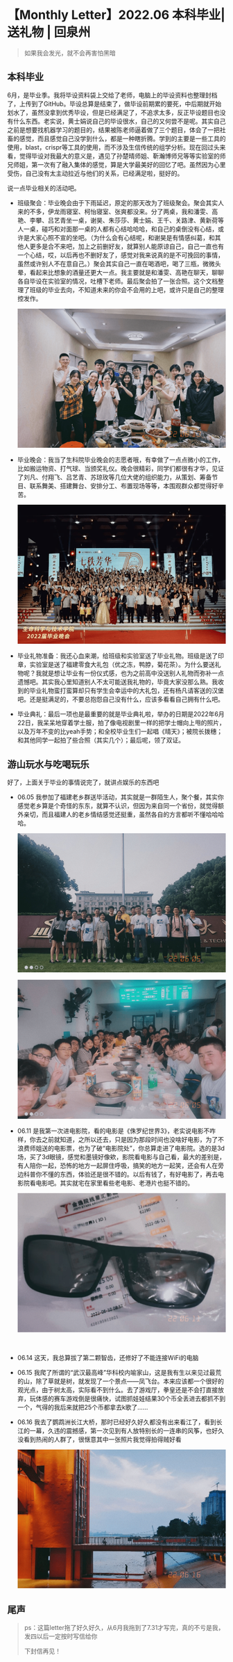 # 【Monthly Letter】2022.06 本科毕业|送礼物 | 回泉州 

> 如果我会发光，就不会再害怕黑暗

## 本科毕业

6月，是毕业季。我将毕设资料袋上交给了老师，电脑上的毕设资料也整理封档了，上传到了GitHub。毕设总算是结束了，做毕设前期累的要死，中后期就开始划水了，虽然没拿到优秀毕设，但是已经满足了，不追求太多，反正毕设题目也没有什么东西。老实说，黄士娟说自己的毕设很水，自己的又何尝不是呢。其实自己之前是想要找机器学习的题目的，结果被陈老师逼着做了三个题目，体会了一把社畜的感觉，而且感觉自己没学到什么，都是一种瞎折腾。学到的主要是一些工具的使用，blast，crispr等工具的使用，而不涉及生信传统的组学分析。现在回过头来看，觉得毕设对我最大的意义是，遇见了孙楚晴师姐、靳瀚博师兄等等实验室的师兄师姐，第一次有了融入集体的感觉，算是大学最美好的回忆了吧。虽然因为心里受伤，自己没有太主动拉近与他们的关系，已经满足啦，挺好的。

说一点毕业相关的活动吧。

* 班级聚会：毕业晚会由于下雨延迟，原定的那天改为了班级聚会。聚会其实人来的不多，伊龙雨寝室、柯怡寝室、张爽都没来。分了两桌，我和潘雯、高艳、李攀、吕艺青坐一桌，谢昊、朱莎莎、黄士娟、王千、关路津、黄新荷等人一桌，碰巧和对面那一桌的人都有心结哈哈哈，和自己的桌倒没有心结，或许是大家心照不宣的坐吧。（为什么会有心结呢，和谢昊是有情感纠葛，和其他人更多是合不来吧，加上之前删好友，就算别人能原谅自己，自己一直也有一个心结，哎，以后再也不删好友了，感觉对我来说真的是不可挽回的事情，虽然或许别人不在意自己。）聚会其实自己一直在喝酒吧，喝了三瓶，微微头晕，看起来比想象的酒量还更大一点。我主要就是和潘雯、高艳在聊天，聊聊各自毕设在实验室的情况，吐槽下老师。最后聚会拍了一张合照。这个文档整理了班级的毕业去向，不知道未来的你会不会用的上吧，或许只是自己的整理控发作。

  ![image.png](assets/202206/image-20220620204130-krvb7fe.png)​
* 毕业晚会：我当了生科院毕业晚会的志愿者哦，有幸做了一点点微小的工作，比如搬运物资、打气球、当颁奖礼仪。晚会很精彩，同学们都很有才华，见证了刘凡、付翔飞、吕艺青、苏琼玫等几位大佬的组织能力，从策划、筹备节目、联系舞美、搭建舞台、安排分工、布置现场等等，本围观群众都觉得好辛苦。

  ![image.png](assets/202206/image-20220620203950-cl2ze9r.png)​
* 毕业礼物准备：我还心血来潮，给班级和实验室送了毕业礼物。班级是送了印章，实验室是送了福建零食大礼包（优之冻，鸭脖，菊花茶）。为什么要送礼物呢？我就是想让毕业有一份仪式感，也为之前高中没送别人礼物而弥补一点遗憾吧。其实我心里知道别人不太可能送我礼物的，毕竟大家没那么熟。我收到的毕业礼物蛮打蛮算却只有学生会幸运中的大礼包，还有杨凡请客送的汉堡吧。还是挺满足的，不要总抱怨自己没有什么，应该多看看自己拥有什么吧。
* 毕业典礼：最后一项也是最重要的就是毕业典礼啦，举办的日期是2022年6月22日，我呆呆地穿着学士服，拍了像电视剧里一样的把学士帽向上甩的照片，以及万年不变的比yeah手势；和全校毕业生们一起唱《晴天》；被院长拨穗；和其他同学一起拍了些合照（其实几个）；最后呢，领了双证。

## 游山玩水与吃喝玩乐

好了，上面关于毕业的事情说完了，就讲点娱乐的东西吧

* 06.05 我参加了福建老乡群送毕活动，其实就是一群陌生人，聚个餐，其实你感觉老乡算是个奇怪的东东，就算不认识，但因为来自同一个省份，就觉得额外亲切，而且福建人的老乡情结感觉还挺重，虽然各自的方言都听不懂哈哈哈哈。

  ![image.png](assets/202206/image-20220605214026-9rnbztl.png)​

  ![image.png](assets/202206/image-20220605214051-72h5zty.png)​

* 06.11 是我第一次进电影院，看的电影是《侏罗纪世界3》，老实说电影不咋样，你去之前就知道，之所以还去，只是因为那段时间也没啥好电影，为了不浪费师姐送的电影票，也为了破“电影院处”，你总算走进了电影院。选的是3d场，买了3d眼镜，感觉和墨镜好像欸，影院看电影与自己看，最大的差别是，有人陪你一起，恐怖的地方一起屏住呼吸，搞笑的地方一起笑，还会有人在旁边科普你不懂的东西，体验还是很不错的。以后有钱了，有好电影了，再去电影院看电影吧。其实就宅在家里看些老电影、老港片也挺不错的。

  ![image.png](assets/202206/image-20220620205039-sglza6j.png)

  ‍
* 06.14 这天，我总算拔了第二颗智齿，还修好了不能连接WiFi的电脑
* 06.15 我爬了所谓的“武汉最高峰”华科校内喻家山，这是我有生以来见过最荒的山，除了草就是树，就发现了一个景点——凤飞台。本来应该都一个很好的观光点，由于树太高，实际看不到什么。去了游戏厅，拳皇还是不会打直接放弃，玩体感的赛车游戏倒是很痛快，试图抓娃娃结果30个币全丢进去都抓不到一个，气得的我后来就把25个币都拿去k歌了……
* 06.16  我去了鹦鹉洲长江大桥，那时已经好久好久都没有出来看江了，看到长江的一幕，久违的震撼感，第一次见到有人放特别长的一连串的风筝，也好久没看到热闹的人群了，很惬意其中一张照片我觉得拍得贼好看

  ![image.png](assets/202206/image-20220620194749-k6n2c3i.png)​

## 尾声

> ps：这篇letter拖了好久好久，从6月我拖到了7.31才写完，真的不亏是我，发四以后一定按时写信给你
>
> 下封信再见！

‍
